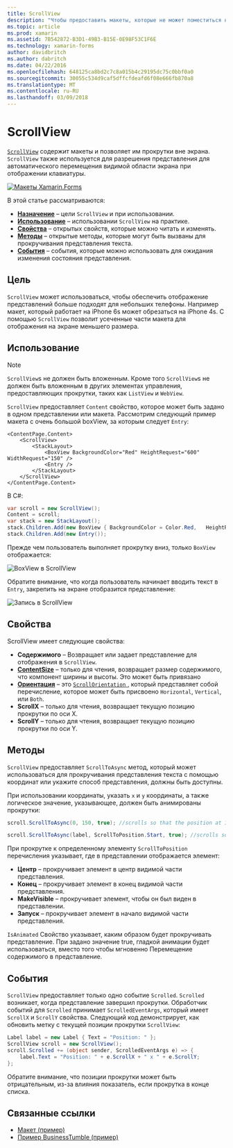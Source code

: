 ```yaml
---
title: ScrollView
description: "Чтобы предоставить макеты, которые не может поместиться на одной экрана и иметь содержимое освободить место для клавиатуры, используйте ScrollView."
ms.topic: article
ms.prod: xamarin
ms.assetid: 7B542872-B3D1-49B3-B15E-0E98F53C1F6E
ms.technology: xamarin-forms
author: davidbritch
ms.author: dabritch
ms.date: 04/22/2016
ms.openlocfilehash: 648125ca8bd2c7c8a015b4c29195dc75c0bbf0a0
ms.sourcegitcommit: 30055c534d9caf5dffcfdeafd6f08e666fb870a8
ms.translationtype: MT
ms.contentlocale: ru-RU
ms.lasthandoff: 03/09/2018
---
```

# <a name="scrollview"></a>ScrollView

[`ScrollView`](https://developer.xamarin.com/api/type/Xamarin.Forms.ScrollView/) содержит макеты и позволяет им прокрутки вне экрана. `ScrollView` также используется для разрешения представления для автоматического перемещения видимой области экрана при отображении клавиатуры.

[![](scroll-view-images/layouts-sml.png "Макеты Xamarin.Forms")](scroll-view-images/layouts.png#lightbox "Xamarin.Forms макетов")

В этой статье рассматриваются:

- **[Назначение](#Purpose)**  &ndash; цели `ScrollView` и при использовании.
- **[Использование](#Usage)**  &ndash; использовании `ScrollView` на практике.
- **[Свойства](#Properties)**  &ndash; открытых свойств, которые можно читать и изменять.
- **[Методы](#Methods)**  &ndash; открытые методы, которые могут быть вызваны для прокручивания представления текста.
- **[События](#Events)**  &ndash; события, которые можно использовать для ожидания изменения состояния представления.

## <a name="purpose"></a>Цель

`ScrollView` может использоваться, чтобы обеспечить отображение представлений больше подходят для небольших телефоны. Например макет, который работает на iPhone 6s может обрезаться на iPhone 4s. С помощью `ScrollView` позволит усеченные части макета для отображения на экране меньшего размера.

## <a name="usage"></a>Использование

> [!NOTE]
> `ScrollView`s не должен быть вложенным. Кроме того `ScrollView`s не должен быть вложенным в других элементах управления, предоставляющих прокрутки, таких как `ListView` и `WebView`.

`ScrollView` предоставляет `Content` свойство, которое может быть задано в одном представлении или макета. Рассмотрим следующий пример макета с очень большой boxView, за которым следует `Entry`:

```xaml
<ContentPage.Content>
    <ScrollView>
        <StackLayout>
            <BoxView BackgroundColor="Red" HeightRequest="600" WidthRequest="150" />
            <Entry />
        </StackLayout>
    </ScrollView>
</ContentPage.Content>
```

В C#:

```csharp
var scroll = new ScrollView();
Content = scroll;
var stack = new StackLayout();
stack.Children.Add(new BoxView { BackgroundColor = Color.Red,   HeightRequest = 600, WidthRequest = 600 });
stack.Children.Add(new Entry());
```

Прежде чем пользователь выполняет прокрутку вниз, только `BoxView` отображается:

![](scroll-view-images/scroll-start.png "BoxView в ScrollView")

Обратите внимание, что когда пользователь начинает вводить текст в `Entry`, закрепить на экране отобразится представление:

![](scroll-view-images/scroll-end.png "Запись в ScrollView")

## <a name="properties"></a>Свойства

ScrollView имеет следующие свойства:

- **Содержимого** &ndash; Возвращает или задает представление для отображения в `ScrollView`.
- **[ContentSize](https://developer.xamarin.com/api/type/Xamarin.Forms.Size/)**  &ndash; только для чтения, возвращает размер содержимого, что компонент ширины и высоты. Это может быть привязано
- **[Ориентация](https://developer.xamarin.com/api/type/Xamarin.Forms.ScrollOrientation/)**  &ndash; это [ `ScrollOrientation` ](https://developer.xamarin.com/api/type/Xamarin.Forms.ScrollOrientation/), который представляет собой перечисление, которое может быть присвоено `Horizontal`, `Vertical`, или `Both`.
- **ScrollX** &ndash; только для чтения, возвращает текущую позицию прокрутки по оси X.
- **ScrollY** &ndash; только для чтения, возвращает текущую позицию прокрутки по оси Y.

## <a name="methods"></a>Методы

`ScrollView` предоставляет `ScrollToAsync` метод, который может использоваться для прокручивания представления текста с помощью координат или укажите способ представления, должны быть доступны.

При использовании координаты, указать `x` и `y` координаты, а также логическое значение, указывающее, должен быть анимированы прокрутки:

```csharp
scroll.ScrollToAsync(0, 150, true); //scrolls so that the position at 150px from the top is visible

scroll.ScrollToAsync(label, ScrollToPosition.Start, true); //scrolls so that the label is at the start of the list
```

При прокрутке к определенному элементу `ScrollToPosition` перечисления указывает, где в представлении отображается элемент:

- **Центр** &ndash; прокручивает элемент в центр видимой части представления.
- **Конец** &ndash; прокручивает элемент в конец видимой части представления.
- **MakeVisible** &ndash; прокручивает элемент, чтобы он был виден в представлении.
- **Запуск** &ndash; прокручивает элемент в начало видимой части представления.

`IsAnimated` Свойство указывает, каким образом будет прокручивать представление. При задано значение true, гладкой анимации будет использоваться, вместо того чтобы мгновенно Перемещение содержимого в представление.

## <a name="events"></a>События

`ScrollView` предоставляет только одно событие `Scrolled`. `Scrolled` возникает, когда представление завершил прокрутки. Обработчик событий для `Scrolled` принимает `ScrolledEventArgs`, который имеет `ScrollX` и `ScrollY` свойства. Следующий код демонстрирует, как обновить метку с текущей позиции прокрутки `ScrollView`:

```csharp
Label label = new Label { Text = "Position: " };
ScrollView scroll = new ScrollView();
scroll.Scrolled += (object sender, ScrolledEventArgs e) => {
    label.Text = "Position: " + e.ScrollX + " x " + e.ScrollY;
};
```

Обратите внимание, что позиции прокрутки может быть отрицательным, из-за влияния показатель, если прокрутка в конце списка.


## <a name="related-links"></a>Связанные ссылки

- [Макет (пример)](https://developer.xamarin.com/samples/xamarin-forms/UserInterface/Layout/)
- [Пример BusinessTumble (пример)](https://developer.xamarin.com/samples/xamarin-forms/UserInterface/BusinessTumble/)
